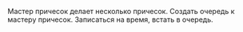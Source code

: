 Мастер причесок делает несколько причесок. Создать очередь к мастеру причесок. Записаться на время, встать в очередь.
